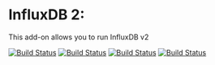 # InfluxDB 2: 

This add-on allows you to run InfluxDB v2

<!-- START_GEN_BADGES -->
 [![Build Status](https://badges.herokuapp.com/travis.com/Taapie/hassio-addons?branch=HEAD&label=aarch64&env=ADDON=%22influxdb2%22%20ARCH=%22aarch64%22)](https://travis-ci.com/Taapie/hassio-addons) [![Build Status](https://badges.herokuapp.com/travis.com/Taapie/hassio-addons?branch=HEAD&label=amd64&env=ADDON=%22influxdb2%22%20ARCH=%22amd64%22)](https://travis-ci.com/Taapie/hassio-addons) [![Build Status](https://badges.herokuapp.com/travis.com/Taapie/hassio-addons?branch=HEAD&label=armv7&env=ADDON=%22influxdb2%22%20ARCH=%22armv7%22)](https://travis-ci.com/Taapie/hassio-addons) [![Build Status](https://badges.herokuapp.com/travis.com/Taapie/hassio-addons?branch=HEAD&label=i386&env=ADDON=%22influxdb2%22%20ARCH=%22i386%22)](https://travis-ci.com/Taapie/hassio-addons)
<!-- END_GEN_BADGES -->

